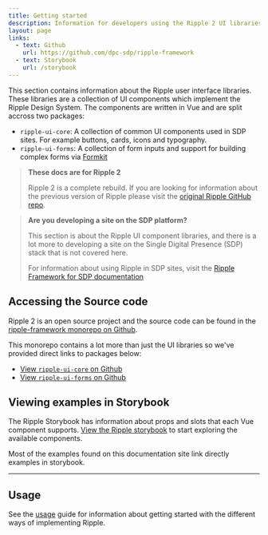 ```yaml
---
title: Getting started
description: Information for developers using the Ripple 2 UI libraries
layout: page
links:
  - text: Github
    url: https://github.com/dpc-sdp/ripple-framework
  - text: Storybook
    url: /storybook
---
```




This section contains information about the Ripple user interface libraries. These libraries are a collection of UI components which implement the Ripple Design System. The components are written in Vue and are split accross two packages: 
- `ripple-ui-core`: A collection of common UI components used in SDP sites. For example buttons, cards, icons and typography.
- `ripple-ui-forms`: A collection of form inputs and support for building complex forms via [Formkit](https://formkit.com/)


> **These docs are for Ripple 2**
>
> Ripple 2 is a complete rebuild. If you are looking for information about the previous version of Ripple please visit the [original Ripple GitHub repo](https://github.com/dpc-sdp/ripple).

> **Are you developing a site on the SDP platform?**
>
> This section is about the Ripple UI component libraries, and there is a lot more to developing a site on the Single Digital Presence (SDP) stack that is not covered here.
> 
> For information about using Ripple in SDP sites, visit the [Ripple Framework for SDP documentation](../../framework/1.index.md)

## Accessing the Source code

Ripple 2 is an open source project and the source code can be found in the [ripple-framework monorepo on Github](https://github.com/dpc-sdp/ripple-framework).

This monorepo contains a lot more than just the UI libraries so we've provided direct links to packages below:
- [View `ripple-ui-core` on Github](https://github.com/dpc-sdp/ripple-framework/tree/develop/packages/ripple-ui-core)
- [View `ripple-ui-forms` on Github](https://github.com/dpc-sdp/ripple-framework/tree/develop/packages/ripple-ui-forms)

## Viewing examples in Storybook

The Ripple Storybook has information about props and slots that each Vue component supports. [View the Ripple storybook](/storybook) to start exploring the available components.

Most of the examples found on this documentation site link directly examples in storybook.

---


## Usage


See the [usage](3.usage.md) guide for information about getting started with the different ways of implementing Ripple.
